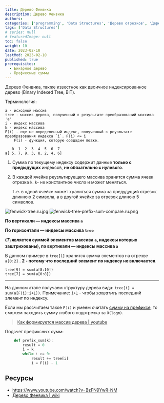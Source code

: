 ```yaml
---
title: Дерево Фенвика
description: Дерево Фенвика
authors:
categories: ['programming', 'Data Structures', 'Дерево отрезков', 'Дерево Фенвика']
tags: ['Data Structures']
# series: null
# featuredImage: null
toc: false
weight: 10
date: 2023-02-10
lastMod: 2023-02-10
published: true
prerequisites:
  - Бинарное дерево
  - Префиксные суммы
---
```


Дерево Фенвика, также известное как двоичное индексированное дерево (Binary Indexed Tree, BIT).

Терминология:

    a - исходный массив
    tree - массив дерева, полученный в результате преобразований массива 'a'
    i - индекс массива
    k - индекс массива
    F(i) - еще не определенный индекс, полученный в реузльтате преобразования индекса `i`. F(i) <= i
        F(i) - функция, которую создадим позже.

```
   0  1  2  3  4  5  6  7       
a[ 5, 7, 9, 3, 8, 2, 4, 6]      
```

1. Сумма по текущему индексу содержит данные **только с предыдущих** индексов, **не обязательно с нулевого**.
2. В каждой ячейке реузльтируещего массива хранится сумма ячеек отрезка `k`. `k`- не константное число и может меняться.

    Т.е. в одной ячейке может храниться сумма за предудущий отрезок длинною 2 символа, а в другой ячейке за отрезок длиною 5 символов.

![fenwick-tree.ru.jpg](../assets/fenwick-tree.ru.jpg)
![fenwick-tree-prefix-sum-compare.ru.png](../assets/fenwick-tree-prefix-sum-compare.ru.png)

**По вертикали — индексы массива `a`**

**По горизонтали — индексы массива `tree`**

**($T_i$ является суммой элементов массива `a`, индексы которых заштрихованы), по вертикали — индексы массива `a`**

В данном примере в `tree[1]` хранится сумма элементов на отрезве `a[0:2]` . **2 - потому что последний элемент по индексу не включается**.

    tree[9] = sum(a[8:10])
    tree[7] = sum(a[0:8])

----

На данном этапе получаем структуру дерева вида: `tree[i] = sum(a[F(i):i+1])`.  Примечание: `i+1` - чтобы *захватить* последний элемент по индексу.

Если мы рассчитаем такое `F(i)` и умеем считать [сумму на префиксе](../prefix-sum), то сможем находить сумму любого подотрезка за `O(logn)`.

> [Как формируется массив дерева | youtube](https://youtu.be/BzFN9YwR-NM?t=1830)

Подсчет префиксных сумм:

```python
    def prefix_sum(k):
        result = 0
        i = k
        while i >= 0:
            result += tree[i]
            i = F(i) - 1
```

## Ресурсы

- <https://www.youtube.com/watch?v=BzFN9YwR-NM>
- [Дерево Фенвика | wiki](https://neerc.ifmo.ru/wiki/index.php?title=%D0%94%D0%B5%D1%80%D0%B5%D0%B2%D0%BE_%D0%A4%D0%B5%D0%BD%D0%B2%D0%B8%D0%BA%D0%B0)
